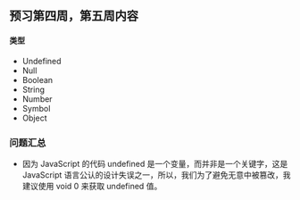 ## 预习第四周，第五周内容
#### 类型
+ Undefined
+ Null
+ Boolean
+ String
+ Number
+ Symbol
+ Object

### 问题汇总
+ 因为 JavaScript 的代码 undefined 是一个变量，而并非是一个关键字，这是 JavaScript 语言公认的设计失误之一，所以，我们为了避免无意中被篡改，我建议使用 void 0 来获取 undefined 值。